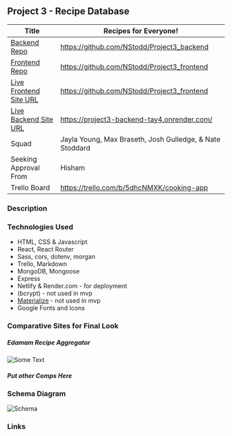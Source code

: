 ## Project 3 - Recipe Database

|Title|Recipes for Everyone!|
|-|-|
|[Backend Repo](https://github.com/NStodd/Project3_backend)|https://github.com/NStodd/Project3_backend|
|[Frontend Repo](https://github.com/NStodd/Project3_frontend)|https://github.com/NStodd/Project3_frontend|
|[Live Frontend Site URL](https://eloquent-lamington-0aa9c1.netlify.app/)|https://github.com/NStodd/Project3_frontend|
|[Live Backend Site URL](https://project3-backend-tay4.onrender.com/)|https://project3-backend-tay4.onrender.com/
|Squad|Jayla Young, Max Braseth, Josh Gulledge, & Nate Stoddard|
|Seeking Approval From| Hisham |
|Trello Board|https://trello.com/b/5dhcNMXK/cooking-app|


### Description



### Technologies Used
- HTML, CSS & Javascript
- React, React Router
- Sass, cors, dotenv, morgan
- Trello, Markdown
- MongoDB, Mongoose
- Express
- Netlify & Render.com - for deployment
- (bcrypt) - not used in mvp
- [Materialize](https://materializecss.com/) - not used in mvp
- Google Fonts and Icons


### Comparative Sites for Final Look
##### Edamam Recipe Aggregator
![Some Text](https://i.imgur.com/nFlFzAX.png)

##### Put other Comps Here



### Schema Diagram
![Schema](https://i.imgur.com/dNGNfpf.png)


### Links
